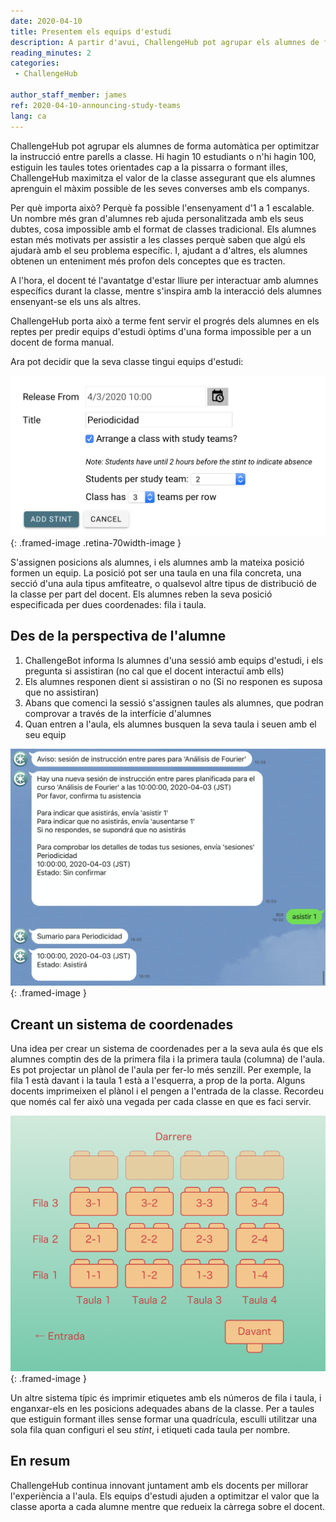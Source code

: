 ```yaml
---
date: 2020-04-10
title: Presentem els equips d'estudi
description: A partir d'avui, ChallengeHub pot agrupar els alumnes de forma automàtica per optimitzar la instrucció entre parells a classe
reading_minutes: 2
categories:
 - ChallengeHub

author_staff_member: james
ref: 2020-04-10-announcing-study-teams
lang: ca
---
```

ChallengeHub pot agrupar els alumnes de forma automàtica per optimitzar la instrucció entre parells a classe. Hi hagin 10 estudiants o n'hi hagin 100, estiguin les taules totes orientades cap a la pissarra o formant illes, ChallengeHub maximitza el valor de la classe assegurant que els alumnes aprenguin el màxim possible de les seves converses amb els companys.

Per què importa això?
Perquè fa possible l'ensenyament d'1 a 1 escalable.
Un nombre més gran d'alumnes reb ajuda personalitzada amb els seus dubtes,
cosa impossible amb el format de classes tradicional.
Els alumnes estan més motivats per assistir a les classes
perquè saben que algú els ajudarà amb el seu problema específic.
I, ajudant a d'altres,
els alumnes obtenen un enteniment més profon dels conceptes que es tracten.

A l'hora,
el docent té l'avantatge d'estar lliure per interactuar
amb alumnes específics durant la classe,
mentre s'inspira amb la interacció dels alumnes ensenyant-se els uns als altres.

ChallengeHub porta això a terme fent servir el progrés
dels alumnes en els reptes per predir
equips d'estudi òptims
d'una forma impossible per a un docent de forma manual.

Ara pot decidir que la seva classe tingui equips d'estudi:

![Interfície del docent per equips d'estudi](/images/blog/2020-04-10-stint-ui-es.png){: .framed-image .retina-70width-image }

S'assignen posicions als alumnes,
i els alumnes amb la mateixa posició formen un equip.
La posició pot ser una taula en una fila concreta,
una secció d'una aula tipus amfiteatre,
o qualsevol altre tipus de distribució de la classe per part del docent.
Els alumnes reben la seva posició especificada per dues coordenades: fila i taula.

## Des de la perspectiva de l'alumne

1. ChallengeBot informa ls alumnes d'una sessió amb equips d'estudi,
i els pregunta si assistiran (no cal que el docent interactuï amb ells)
1. Els alumnes responen dient si assistiran o no
(Si no responen es suposa que no assistiran)
1. Abans que comenci la sessió s'assignen taules als alumnes,
que podran comprovar a través de la interfície d'alumnes
1. Quan entren a l'aula, els alumnes busquen la seva taula i seuen amb el seu equip

![Interfície d'assistència a sessions](/images/blog/2020-04-10-attending-es.jpg){: .framed-image }

## Creant un sistema de coordenades

Una idea per crear un sistema de coordenades per a la seva aula és
que els alumnes comptin des de la primera fila i la primera taula (columna) de l'aula.
Es pot projectar un plànol de l'aula per fer-lo més senzill.
Per exemple, la fila 1 està davant i la taula 1 està a l'esquerra, a prop de la porta.
Alguns docents imprimeixen el plànol i el pengen a l'entrada de la classe.
Recordeu que només cal fer això una vegada per cada classe en que es faci servir.

![Exemple de sistema de coordenades d'una aula](/images/blog/2020-04-10-classroom-plan-ca.png){: .framed-image }

Un altre sistema típic és imprimir etiquetes amb els números de fila i taula,
i enganxar-els en les posicions adequades abans de la classe.
Per a taules que estiguin formant illes sense formar una quadrícula, esculli utilitzar una sola fila quan configuri el seu *stint*, i etiqueti cada taula per nombre.

## En resum

ChallengeHub continua innovant juntament amb els docents
per millorar l'experiència a l'aula.
Els equips d'estudi ajuden a optimitzar el valor que la classe aporta a cada alumne
mentre que redueix la càrrega sobre el docent.
